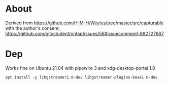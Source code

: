 # About

Derived from https://github.com/H-M-H/Weylus/tree/master/src/capturable with the author's consent, https://github.com/gitxstudent/vnfap/issues/56#issuecomment-882727967 

# Dep

Works fine on Ubuntu 21.04 with pipewire 3 and xdg-desktop-portal 1.8

`
apt install -y libgstreamer1.0-dev libgstreamer-plugins-base1.0-dev
`
